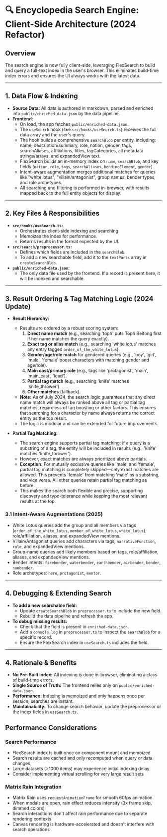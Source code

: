 # 🔍 Encyclopedia Search Engine: Client-Side Architecture (2024 Refactor)

## Overview

The search engine is now fully client-side, leveraging FlexSearch to build and query a full-text index in the user's browser. This eliminates build-time index errors and ensures the UI always works with the latest data.

---

## 1. Data Flow & Indexing

- **Source Data:** All data is authored in markdown, parsed and enriched into `public/enriched-data.json` by the data pipeline.
- **Frontend:**
  - On load, the app fetches `public/enriched-data.json`.
  - The `useSearch` hook (see `src/hooks/useSearch.ts`) receives the full data array and the user's query.
  - The hook builds a comprehensive `searchBlob` per entity, including: name, description/summary, role, nation, gender, tags, searchAliases, affiliations, titles, tagCategories, all metadata strings/arrays, and expandedView text.
  - FlexSearch builds an in-memory index on `name`, `searchBlob`, and key fields (`nation`, `role`, `tags`, `searchAliases`, `bendingElement`, `gender`).
  - Intent-aware augmentation merges additional matches for queries like "white lotus", "villain/antagonist", group names, bender types, and role archetypes.
  - All searching and filtering is performed in-browser, with results mapped back to the full entity objects for display.

---

## 2. Key Files & Responsibilities

- **`src/hooks/useSearch.ts`:**
  - Orchestrates client-side indexing and searching.
  - Memoizes the index for performance.
  - Returns results in the format expected by the UI.
- **`src/search/preprocessor.ts`:**
  - Defines which fields are included in the `searchBlob`.
  - To add a new searchable field, add it to the `textParts` array in `createSearchBlob`.
- **`public/enriched-data.json`:**
  - The only data file used by the frontend. If a record is present here, it will be indexed and searchable.

---

## 3. Result Ordering & Tag Matching Logic (2024 Update)

- **Result Hierarchy:**
  - Results are ordered by a robust scoring system:
    1. **Direct name match** (e.g., searching 'toph' puts Toph Beifong first if her name matches the query exactly).
    2. **Exact tag or alias match** (e.g., searching 'white lotus' matches any entry tagged `order_of_the_white_lotus`).
    3. **Gender/age/role match** for gendered queries (e.g., 'boy', 'girl', 'male', 'female' boost characters with matching gender and age/role).
    4. **Main cast/primary role** (e.g., tags like 'protagonist', 'main', 'main_cast', 'lead').
    5. **Partial tag match** (e.g., searching 'knife' matches 'knife_thrower').
    6. **Other matches** (fallback).
  - **Note:** As of July 2024, the search logic guarantees that any direct name match will always be ranked above all tag or partial tag matches, regardless of tag boosting or other factors. This ensures that searching for a character by name always returns the correct entity as the top result.
  - The logic is modular and can be extended for future improvements.

- **Partial Tag Matching:**
  - The search engine supports partial tag matching: if a query is a substring of a tag, the entity will be included in results (e.g., 'knife' matches 'knife_thrower').
  - However, exact matches are always prioritized above partials.
  - **Exception:** For mutually exclusive queries like 'male' and 'female', partial tag matching is completely skipped—only exact matches are allowed. This prevents 'female' from matching 'male' as a substring, and vice versa. All other queries retain partial tag matching as before.
  - This makes the search both flexible and precise, supporting discovery and typo-tolerance while keeping the most relevant results at the top.

### 3.1 Intent-Aware Augmentations (2025)

- White Lotus queries add the group and all members via tags (`order_of_the_white_lotus`, `member_of_white_lotus`, `white_lotus`), role/affiliation, aliases, and expandedView mentions.
- Villain/Antagonist queries add characters via tags, `narrativeFunction`, `role`, and expandedView mentions.
- Group-name queries add likely members based on tags, role/affiliation, aliases, and expandedView mentions.
- Bender intents: `firebender`, `waterbender`, `earthbender`, `airbender`, `bender`, `nonbender`.
- Role archetypes: `hero`, `protagonist`, `mentor`.

---

## 4. Debugging & Extending Search

- **To add a new searchable field:**
  - Update `createSearchBlob` in `preprocessor.ts` to include the new field.
  - Rebuild the data pipeline and refresh the app.
- **To debug missing results:**
  - Check that the field is present in `enriched-data.json`.
  - Add a `console.log` in `preprocessor.ts` to inspect the `searchBlob` for a specific record.
  - Ensure the FlexSearch index in `useSearch.ts` includes the field.

---

## 4. Rationale & Benefits

- **No Pre-Built Index:** All indexing is done in-browser, eliminating a class of build-time errors.
- **Single Source of Truth:** The frontend relies only on `public/enriched-data.json`.
- **Performance:** Indexing is memoized and only happens once per session; searches are instant.
- **Maintainability:** To change search behavior, update the preprocessor or the index fields in `useSearch.ts`.

## Performance Considerations

### Search Performance
- FlexSearch index is built once on component mount and memoized
- Search results are cached and only recomputed when query or data changes
- Large datasets (>1000 items) may experience initial indexing delay
- Consider implementing virtual scrolling for very large result sets

### Matrix Rain Integration
- Matrix Rain uses `requestAnimationFrame` for smooth 60fps animation
- When modals are open, rain effect reduces intensity (3x frame skip, dimmed colors)
- Search interactions don't affect rain performance due to separate rendering contexts
- Canvas rendering is hardware-accelerated and doesn't interfere with search operations

